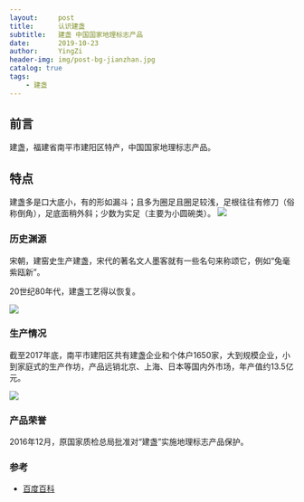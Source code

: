 ```yaml
---
layout:     post
title:      认识建盏
subtitle:   建盏 中国国家地理标志产品
date:       2019-10-23
author:     YingZi
header-img: img/post-bg-jianzhan.jpg
catalog: true
tags:
    - 建盏
---
```


## 前言

建盏，福建省南平市建阳区特产，中国国家地理标志产品。

## 特点

建盏多是口大底小，有的形如漏斗；且多为圈足且圈足较浅，足根往往有修刀（俗称倒角），足底面稍外斜；少数为实足（主要为小圆碗类）。
![](https://timgsa.baidu.com/timg?image&quality=80&size=b9999_10000&sec=1571814337768&di=59c9b960580bb57b6bc309fcacc76ea3&imgtype=0&src=http%3A%2F%2Fn.sinaimg.cn%2Fsinacn11%2F700%2Fw900h600%2F20180629%2F50af-heqpwqy7557481.jpg)

### 历史渊源

宋朝，建窑史生产建盏，宋代的著名文人墨客就有一些名句来称颂它，例如“兔毫紫瓯新”。

20世纪80年代，建盏工艺得以恢复。

![](https://timgsa.baidu.com/timg?image&quality=80&size=b9999_10000&sec=1571814337767&di=2d6513451e0d6fc8fda3d20f88373c50&imgtype=0&src=http%3A%2F%2Fthjianzhancom.h949.000pc.net%2Fuploads%2Fallimg%2F180610%2F142UJ358-4.jpg)

### 生产情况

截至2017年底，南平市建阳区共有建盏企业和个体户1650家，大到规模企业，小到家庭式的生产作坊，产品远销北京、上海、日本等国内外市场，年产值约13.5亿元。

![](https://timgsa.baidu.com/timg?image&quality=80&size=b9999_10000&sec=1571814337766&di=accc5e7d8c16372f37ec6e445b4ebffe&imgtype=0&src=http%3A%2F%2Fimages.3158.cn%2Fdata%2Fimage%2F20150813%2F1439448201500818.jpg)

### 产品荣誉

2016年12月，原国家质检总局批准对“建盏”实施地理标志产品保护。

### 参考

- [百度百科](https://baike.baidu.com/item/%E5%BB%BA%E7%9B%8F/10970748?fr=aladdin)
